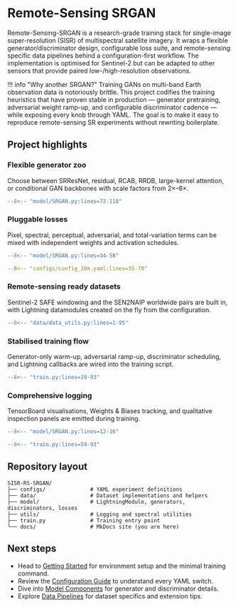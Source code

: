 
# Remote-Sensing SRGAN

Remote-Sensing-SRGAN is a research-grade training stack for single-image super-resolution (SISR) of multispectral satellite imagery. It wraps a flexible generator/discriminator design, configurable loss suite, and remote-sensing specific data pipelines behind a configuration-first workflow. The implementation is optimised for Sentinel-2 but can be adapted to other sensors that provide paired low-/high-resolution observations.

!!! info "Why another SRGAN?"
    Training GANs on multi-band Earth observation data is notoriously brittle. This project codifies the training heuristics that have proven stable in production — generator pretraining, adversarial weight ramp-up, and configurable discriminator cadence — while exposing every knob through YAML. The goal is to make it easy to reproduce remote-sensing SR experiments without rewriting boilerplate.

## Project highlights

### Flexible generator zoo

Choose between SRResNet, residual, RCAB, RRDB, large-kernel attention, or conditional GAN backbones with scale factors from 2×–8×.

```python
--8<-- "model/SRGAN.py:lines=72-118"
```

### Pluggable losses

Pixel, spectral, perceptual, adversarial, and total-variation terms can be mixed with independent weights and activation schedules.

```python
--8<-- "model/SRGAN.py:lines=34-58"
```

```yaml
--8<-- "configs/config_10m.yaml:lines=35-70"
```

### Remote-sensing ready datasets

Sentinel-2 SAFE windowing and the SEN2NAIP worldwide pairs are built in, with Lightning datamodules created on the fly from the configuration.

```python
--8<-- "data/data_utils.py:lines=1-95"
```

### Stabilised training flow

Generator-only warm-up, adversarial ramp-up, discriminator scheduling, and Lightning callbacks are wired into the training script.

```python
--8<-- "train.py:lines=19-93"
```

### Comprehensive logging

TensorBoard visualisations, Weights & Biases tracking, and qualitative inspection panels are emitted during training.

```python
--8<-- "model/SRGAN.py:lines=12-16"
```

```python
--8<-- "train.py:lines=59-93"
```

## Repository layout

```
SISR-RS-SRGAN/
├── configs/              # YAML experiment definitions
├── data/                 # Dataset implementations and helpers
├── model/                # LightningModule, generators, discriminators, losses
├── utils/                # Logging and spectral utilities
├── train.py              # Training entry point
└── docs/                 # MkDocs site (you are here)
```

## Next steps

* Head to [Getting Started](getting-started.md) for environment setup and the minimal training command.
* Review the [Configuration Guide](configuration.md) to understand every YAML switch.
* Dive into [Model Components](architecture.md) for generator and discriminator details.
* Explore [Data Pipelines](data.md) for dataset specifics and extension tips.

